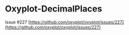 Oxyplot-DecimalPlaces
=====================

Issue #227 [https://github.com/oxyplot/oxyplot/issues/227](https://github.com/oxyplot/oxyplot/issues/227)
